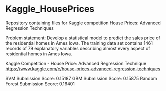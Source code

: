 # Kaggle_HousePrices
Repository containing files for Kaggle competition House Prices: Advanced Regression Techniques

Problem statement: Develop a statistical model to predict the sales price of the residential homes in Ames Iowa.
The training data set contains 1461 records of 79 explanatory variables describing almost every aspect of residential homes in Ames Iowa. 
 

Kaggle Competition - House Price: Advanced Regression Technique
https://www.kaggle.com/c/house-prices-advanced-regression-techniques


SVM Submission Score: 0.15187
GBM Submission Score: 0.15875
Random Forest Submission Score: 0.16401

